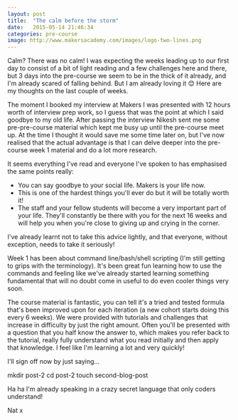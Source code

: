 ```yaml
---
layout: post
title:  "The calm before the storm"
date:   2015-05-14 21:46:34
categories: pre-course
image: http://www.makersacademy.com/images/logo-two-lines.png
---
```


Calm? There was no calm! I was expecting the weeks leading up to our first day to consist of a bit of light reading and a few challenges here and there, but 3 days into the pre-course we seem to be in the thick of it already, and I'm already scared of falling behind. But I am already loving it 😊 Here are my thoughts on the last couple of weeks.

The moment I booked my interview at Makers I was presented with 12 hours worth of interview prep work, so I guess that was the point at which I said goodbye to my old life. After passing the interview Nikesh sent me some pre-pre-course material which kept me busy up until the pre-course meet up. At the time I thought it would save me some time later on, but I've now realised that the actual advantage is that I can delve deeper into the pre-course week 1 material and do a lot more research. 

It seems everything I've read and everyone I've spoken to has emphasised the same points really:

<ul>
<li>You can say goodbye to your social life. Makers is your life now.</li>
<li>This is one of the hardest things you'll ever do but it will be totally worth it!</li>
<li>The staff and your fellow students will become a very important part of your life. They'll constantly be there with you for the next 16 weeks and will help you when you're close to giving up and crying in the corner.</li>
</ul>

I've already learnt not to take this advice lightly, and that everyone, without exception, needs to take it seriously!

Week 1 has been about command line/bash/shell scripting (I'm still getting to grips with the terminology). It's been great fun learning how to use the commands and feeling like we've already started learning something fundamental that will no doubt come in useful to do even cooler things very soon. 

The course material is fantastic, you can tell it's a tried and tested formula that's been improved upon for each iteration (a new cohort starts doing this every 6 weeks). We were provided with tutorials and challenges that increase in difficulty by just the right amount. Often you'll be presented with a question that you half know the answer to, which makes you refer back to the tutorial, really fully understand what you read initially and then apply that knowledge. I feel like I'm learning a lot and very quickly!

I'll sign off now by just saying... 

mkdir post-2
cd post-2
touch second-blog-post

Ha ha I'm already speaking in a crazy secret language that only coders understand!

Nat x